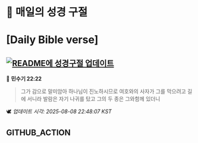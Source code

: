 # 🙏 매일의 성경 구절
# [Daily Bible verse]
## [![README에 성경구절 업데이트](https://github.com/DONGSUKA/first_test/actions/workflows/update-readme-bible.yml/badge.svg)](https://github.com/DONGSUKA/first_test/actions/workflows/update-readme-bible.yml)
<!-- START_BIBLE_VERSE -->
📖 **민수기 22:22**
> 그가 감으로 말미암아 하나님이 진노하시므로 여호와의 사자가 그를 막으려고 길에 서니라 발람은 자기 나귀를 탔고 그의 두 종은 그와함께 있더니

🕊️ _업데이트 시각: 2025-08-08 22:48:07 KST_
  <!-- END_BIBLE_VERSE -->
## GITHUB_ACTION

